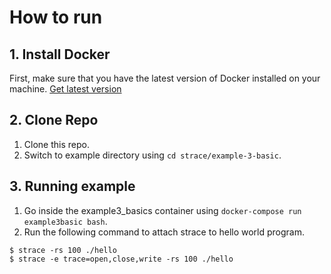 # How to run

## 1. Install Docker

First, make sure that you have the latest version of Docker installed on your machine. [Get latest version](https://www.docker.com/products/overview#/install_the_platform)

## 2. Clone Repo
1) Clone this repo.
2) Switch to example directory using  `cd strace/example-3-basic`.

## 3. Running example

1. Go inside the example3_basics container using `docker-compose run example3basic bash`.
2. Run the following command to attach strace to hello world program.

```console
$ strace -rs 100 ./hello
$ strace -e trace=open,close,write -rs 100 ./hello
```

